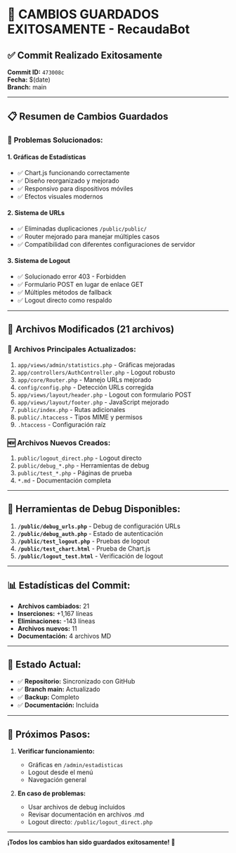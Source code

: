 # 🎉 CAMBIOS GUARDADOS EXITOSAMENTE - RecaudaBot

## ✅ Commit Realizado Exitosamente

**Commit ID:** `473008c`  
**Fecha:** $(date)  
**Branch:** main  

---

## 📋 Resumen de Cambios Guardados

### 🔧 **Problemas Solucionados:**

#### 1. **Gráficas de Estadísticas**
- ✅ Chart.js funcionando correctamente
- ✅ Diseño reorganizado y mejorado
- ✅ Responsivo para dispositivos móviles
- ✅ Efectos visuales modernos

#### 2. **Sistema de URLs**
- ✅ Eliminadas duplicaciones `/public/public/`
- ✅ Router mejorado para manejar múltiples casos
- ✅ Compatibilidad con diferentes configuraciones de servidor

#### 3. **Sistema de Logout**
- ✅ Solucionado error 403 - Forbidden
- ✅ Formulario POST en lugar de enlace GET
- ✅ Múltiples métodos de fallback
- ✅ Logout directo como respaldo

---

## 📂 Archivos Modificados (21 archivos)

### 🔄 **Archivos Principales Actualizados:**
1. `app/views/admin/statistics.php` - Gráficas mejoradas
2. `app/controllers/AuthController.php` - Logout robusto
3. `app/core/Router.php` - Manejo URLs mejorado
4. `config/config.php` - Detección URLs corregida
5. `app/views/layout/header.php` - Logout con formulario POST
6. `app/views/layout/footer.php` - JavaScript mejorado
7. `public/index.php` - Rutas adicionales
8. `public/.htaccess` - Tipos MIME y permisos
9. `.htaccess` - Configuración raíz

### 🆕 **Archivos Nuevos Creados:**
1. `public/logout_direct.php` - Logout directo
2. `public/debug_*.php` - Herramientas de debug
3. `public/test_*.php` - Páginas de prueba
4. `*.md` - Documentación completa

---

## 🧪 **Herramientas de Debug Disponibles:**

1. **`/public/debug_urls.php`** - Debug de configuración URLs
2. **`/public/debug_auth.php`** - Estado de autenticación  
3. **`/public/test_logout.php`** - Pruebas de logout
4. **`/public/test_chart.html`** - Prueba de Chart.js
5. **`/public/logout_test.html`** - Verificación de logout

---

## 📊 **Estadísticas del Commit:**

- **Archivos cambiados:** 21
- **Inserciones:** +1,167 líneas
- **Eliminaciones:** -143 líneas
- **Archivos nuevos:** 11
- **Documentación:** 4 archivos MD

---

## 🚀 **Estado Actual:**

- ✅ **Repositorio:** Sincronizado con GitHub
- ✅ **Branch main:** Actualizado
- ✅ **Backup:** Completo
- ✅ **Documentación:** Incluida

---

## 🎯 **Próximos Pasos:**

1. **Verificar funcionamiento:**
   - Gráficas en `/admin/estadisticas`
   - Logout desde el menú
   - Navegación general

2. **En caso de problemas:**
   - Usar archivos de debug incluidos
   - Revisar documentación en archivos .md
   - Logout directo: `/public/logout_direct.php`

---

**¡Todos los cambios han sido guardados exitosamente! 🎉**